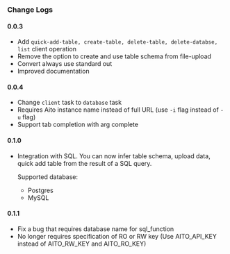 ### Change Logs
#### 0.0.3
* Add ```quick-add-table, create-table, delete-table, delete-databse, list``` client operation
* Remove the option to create and use table schema from file-upload
* Convert always use standard out
* Improved documentation

#### 0.0.4
* Change `client` task to `database` task
* Requires Aito instance name instead of full URL (use `-i` flag instead of `-u` flag)
* Support tab completion with arg complete

#### 0.1.0
* Integration with SQL. You can now infer table schema, upload data, quick add table from the result of a SQL query.

  Supported database:
  * Postgres
  * MySQL

#### 0.1.1
* Fix a bug that requires database name for sql_function
* No longer requires specification of RO or RW key (Use AITO_API_KEY instead of AITO_RW_KEY and AITO_RO_KEY)